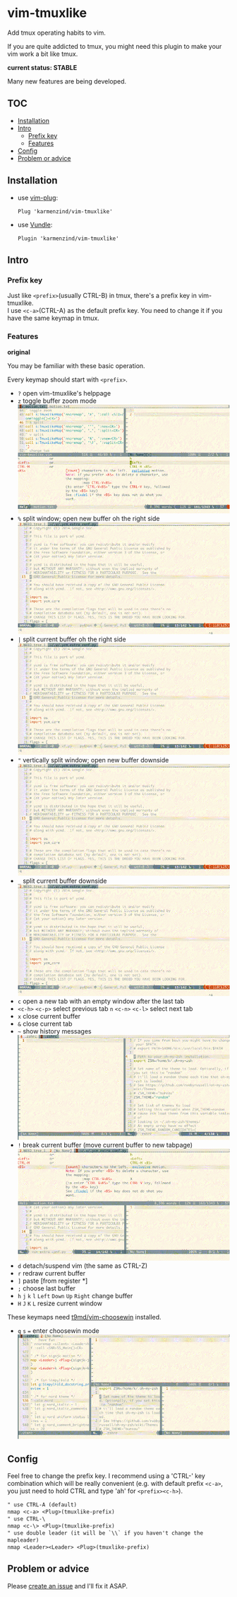 # vim-tmuxlike
Add tmux operating habits to vim.

If you are quite addicted to tmux, you might need this plugin to make your vim work a bit like tmux.

**current status: STABLE**

Many new features are being developed.

## TOC

<!-- vim-markdown-toc GFM -->

* [Installation](#installation)
* [Intro](#intro)
    * [Prefix key](#prefix-key)
    * [Features](#features)
* [Config](#config)
* [Problem or advice](#problem-or-advice)

<!-- vim-markdown-toc -->

## Installation

- use [vim-plug](https://github.com/junegunn/vim-plug):
    ```
    Plug 'karmenzind/vim-tmuxlike'
    ```
- use [Vundle](https://github.com/VundleVim/Vundle.vim):
    ```
    Plugin 'karmenzind/vim-tmuxlike'
    ```

## Intro

### Prefix key

Just like `<prefix>`(usually CTRL-B) in tmux, there's a prefix key in vim-tmuxlike.<br>
I use `<c-a>`(CTRL-A) as the default prefix key. You need to change it if you have the same keymap in tmux.

### Features

**original**

You may be familiar with these basic operation.

Every keymap should start with `<prefix>`.

-   `?`   open vim-tmuxlike's helppage
-   `z`   toggle buffer zoom mode
    ![](https://raw.githubusercontent.com/Karmenzind/i/master/vim-tmuxlike/toggle_zoom.gif)
-   `%`   split window; open new buffer oh the right side
    ![](https://raw.githubusercontent.com/Karmenzind/i/master/vim-tmuxlike/vsplit_new.gif)
-   `|`   split current buffer oh the right side
    ![](https://raw.githubusercontent.com/Karmenzind/i/master/vim-tmuxlike/vsplit_cur.gif)
-   `"`   vertically split window; open new buffer downside
    ![](https://raw.githubusercontent.com/Karmenzind/i/master/vim-tmuxlike/split_new.gif)
-   `_`   split current buffer downside
    ![](https://raw.githubusercontent.com/Karmenzind/i/master/vim-tmuxlike/split_cur.gif)
-   `c`   open a new tab with an empty window after the last tab
-   `<c-h>` `<c-p>`  select previous tab
    `n` `<c-n>` `<c-l>`  select next tab
-   `x`   close current buffer
-   `&`   close current tab
-   `~`   show history messages
    ![](https://raw.githubusercontent.com/Karmenzind/i/master/vim-tmuxlike/hist_msg.gif)
-   `!`   break current buffer (move current buffer to new tabpage)
    ![](https://raw.githubusercontent.com/Karmenzind/i/master/vim-tmuxlike/break_cur.gif)
-   `d`   detach/suspend vim (the same as CTRL-Z)
-   `r`   redraw current buffer
-   `]`   paste [from register *]
-   `;`   choose last buffer
-   `h` `j` `k` `l` `Left` `Down` `Up` `Right`  change buffer
-   `H` `J` `K` `L`  resize current window 

These keymaps need [t9md/vim-choosewin](https://github.com/t9md/vim-choosewin) installed.
-   `q` `s` `=`  enter choosewin mode
    ![choose_win](https://raw.githubusercontent.com/Karmenzind/i/master/vim-tmuxlike/choose_win.gif)

## Config

Feel free to change the prefix key.
I recommend using a 'CTRL-' key combination which will be really convenient (e.g. with default prefix `<c-a>`, you just need to hold CTRL and type 'ah' for `<prefix><c-h>`).

```vim
" use CTRL-A (default)
nmap <c-a> <Plug>(tmuxlike-prefix)
" use CTRL-\ 
nmap <c-\> <Plug>(tmuxlike-prefix)
" use double leader (it will be `\\` if you haven't change the mapleader)
nmap <Leader><Leader> <Plug>(tmuxlike-prefix)
```

## Problem or advice

Please [create an issue](https://github.com/Karmenzind/vim-tmuxlike/issues/new) and I'll fix it ASAP.
